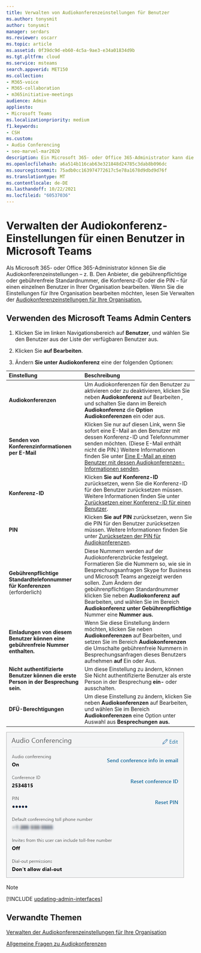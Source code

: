 ```yaml
---
title: Verwalten von Audiokonferenzeinstellungen für Benutzer
ms.author: tonysmit
author: tonysmit
manager: serdars
ms.reviewer: oscarr
ms.topic: article
ms.assetid: 0f39dc9d-eb60-4c5a-9ae3-e34a01834d9b
ms.tgt.pltfrm: cloud
ms.service: msteams
search.appverid: MET150
ms.collection:
- M365-voice
- M365-collaboration
- m365initiative-meetings
audience: Admin
appliesto:
- Microsoft Teams
ms.localizationpriority: medium
f1.keywords:
- CSH
ms.custom:
- Audio Conferencing
- seo-marvel-mar2020
description: Ein Microsoft 365- oder Office 365-Administrator kann die Einstellungen für Teams-Audiokonferenzen bearbeiten, einschließlich Anbieter, gebührenpflichtiger oder gebührenfreier Standardnummer, Konferenz-ID oder PIN für einen Benutzer.
ms.openlocfilehash: a6a514b116cab63e321848d24785c3dab8b096dc
ms.sourcegitcommit: 75adb0cc163974772617c5e78a1678d9dbd9d76f
ms.translationtype: MT
ms.contentlocale: de-DE
ms.lasthandoff: 10/22/2021
ms.locfileid: "60537036"
---
```

# <a name="manage-the-audio-conferencing-settings-for-a-user-in-microsoft-teams"></a>Verwalten der Audiokonferenz-Einstellungen für einen Benutzer in Microsoft Teams

Als Microsoft 365- oder Office 365-Administrator können Sie die Audiokonferenzeinstellungen – z. B. Den Anbieter, die gebührenpflichtige oder gebührenfreie Standardnummer, die Konferenz-ID oder die PIN – für einen einzelnen Benutzer in Ihrer Organisation bearbeiten. Wenn Sie die Einstellungen für Ihre Organisation bearbeiten möchten, lesen Sie Verwalten der [Audiokonferenzeinstellungen für Ihre Organisation.](manage-the-audio-conferencing-settings-for-my-organization-in-teams.md)

##  <a name="using-the-microsoft-teams-admin-center"></a>Verwenden des Microsoft Teams Admin Centers

1. Klicken Sie im linken Navigationsbereich auf **Benutzer**, und wählen Sie den Benutzer aus der Liste der verfügbaren Benutzer aus.

2. Klicken Sie **auf Bearbeiten**.

3. Ändern **Sie unter Audiokonferenz** eine der folgenden Optionen:

|**Einstellung**|**Beschreibung**|
|:-----|:-----|
|**Audiokonferenzen**|Um Audiokonferenzen für den Benutzer zu aktivieren  oder zu deaktivieren, klicken Sie neben **Audiokonferenz** auf Bearbeiten , und schalten Sie dann im Bereich **Audiokonferenz** die **Option Audiokonferenzen** ein oder aus.|
|**Senden von Konferenzinformationen per E-Mail**  |Klicken Sie nur auf diesen Link, wenn Sie sofort eine E-Mail an den Benutzer mit dessen Konferenz-ID und Telefonnummer senden möchten. (Diese E-Mail enthält nicht die PIN.) Weitere Informationen finden Sie unter [Eine E-Mail an einen Benutzer mit dessen Audiokonferenzen-Informationen senden](send-an-email-to-a-user-with-their-dial-in-information-in-teams.md).  |
|**Konferenz-ID**  |Klicken **Sie auf Konferenz-ID** zurücksetzen, wenn Sie die Konferenz-ID für den Benutzer zurücksetzen müssen. Weitere Informationen finden Sie unter [Zurücksetzen einer Konferenz-ID für einen Benutzer](reset-a-conference-id-for-a-user-in-teams.md).  |
|**PIN** |Klicken **Sie auf PIN** zurücksetzen, wenn Sie die PIN für den Benutzer zurücksetzen müssen. Weitere Informationen finden Sie unter [Zurücksetzen der PIN für Audiokonferenzen](reset-the-audio-conferencing-pin-in-teams.md). |
|**Gebührenpflichtige Standardtelefonnummer für Konferenzen** (erforderlich) |Diese Nummern werden auf der Audiokonferenzbrücke festgelegt. Formatieren Sie die Nummern so, wie sie in Besprechungsanfragen Skype for Business und Microsoft Teams angezeigt werden sollen. Zum Ändern der gebührenpflichtigen Standardnummer klicken Sie neben **Audiokonferenz auf** Bearbeiten, und wählen Sie im Bereich **Audiokonferenz unter Gebührenpflichtige** Nummer eine **Nummer aus.**  |
|**Einladungen von diesem Benutzer können eine gebührenfreie Nummer enthalten.**|Wenn Sie diese  Einstellung ändern möchten, klicken Sie neben **Audiokonferenzen** auf Bearbeiten, und setzen Sie im Bereich **Audiokonferenzen** die Umschalte gebührenfreie Nummern in Besprechungsanfragen dieses Benutzers aufnehmen **auf** Ein oder Aus. |
|**Nicht authentifizierte Benutzer können die erste Person in der Besprechung sein.**|Um diese Einstellung zu ändern, können Sie Nicht authentifizierte Benutzer als erste Person in der Besprechung **ein-** oder ausschalten.
|**DFÜ-Berechtigungen**|Um diese Einstellung  zu ändern, klicken Sie neben **Audiokonferenzen** auf Bearbeiten, und wählen Sie im Bereich **Audiokonferenzen** eine Option unter Auswahl aus **Besprechungen aus.**|

![Zeigt die Audiokonferenzeinstellungen für einen Benutzer an.](media/teams-manage-audio-conferencing-settings-for-a-user-image1.png)
 

> [!Note]
> [!INCLUDE [updating-admin-interfaces](includes/updating-admin-interfaces.md)]

## <a name="related-topics"></a>Verwandte Themen

[Verwalten der Audiokonferenzeinstellungen für Ihre Organisation](manage-the-audio-conferencing-settings-for-my-organization-in-teams.md)

[Allgemeine Fragen zu Audiokonferenzen](audio-conferencing-common-questions.md)
